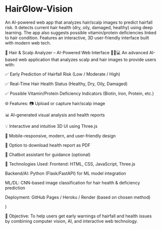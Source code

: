 
# HairGlow-Vision
An AI-powered web app that analyzes hair/scalp images to predict hairfall risk. It detects current hair health (dry, oily, damaged, healthy) using deep learning. The app also suggests possible vitamin/protein deficiencies linked to hair condition. Features an interactive, 3D user-friendly interface built with modern web tech.

🧠 Hair & Scalp Analyzer – AI-Powered Web Interface 💇‍♀️💻
An advanced AI-based web application that analyzes scalp and hair images to provide users with:

✅ Early Prediction of Hairfall Risk (Low / Moderate / High)

✅ Real-Time Hair Health Status (Healthy, Dry, Oily, Damaged)

✅ Possible Vitamin/Protein Deficiency Indicators (Biotin, Iron, Protein, etc.)

🌐 Features:
📷 Upload or capture hair/scalp image

📊 AI-generated visual analysis and health reports

💡 Interactive and intuitive 3D UI using Three.js

📱 Mobile-responsive, modern, and user-friendly design

🧾 Option to download health report as PDF

🧭 Chatbot assistant for guidance (optional)

🔧 Technologies Used:
Frontend: HTML, CSS, JavaScript, Three.js

Backend/AI: Python (Flask/FastAPI) for ML model integration

ML/DL: CNN-based image classification for hair health & deficiency prediction

Deployment: GitHub Pages / Heroku / Render (based on chosen method)

)

🎯 Objective:
To help users get early warnings of hairfall and health issues by combining computer vision, AI, and interactive web technology.




